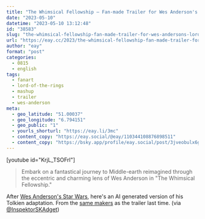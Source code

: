 ```yaml
---
title: "The Whimsical Fellowship – Fan-made Trailer for Wes Anderson's Lord of the Rings"
date: "2023-05-10"
datetime: "2023-05-10 13:12:48"
id: "38583"
slug: "the-whimsical-fellowship-fan-made-trailer-for-wes-andersons-lord-of-the-rings"
url: "https://eay.cc/2023/the-whimsical-fellowship-fan-made-trailer-for-wes-andersons-lord-of-the-rings/"
author: "eay"
format: "post"
categories:
  - 0815
  - english
tags:
  - fanart
  - lord-of-the-rings
  - mashup
  - trailer
  - wes-anderson
meta:
  - geo_latitude: "51.00037"
  - geo_longitude: "6.794151"
  - geo_public: "1"
  - yourls_shorturl: "https://eay.li/3mc"
  - content_copy: "https://eay.social/@eay/110344108876898511"
  - content_copy: "https://bsky.app/profile/eay.social/post/3jveobulx6g2n"
---
```


\[youtube id="KrjL\_TSOFrI"\]

> Embark on a fantastical journey to Middle-earth reimagined through the eccentric and charming lens of Wes Anderson in "The Whimsical Fellowship."

After [Wes Anderson's Star Wars](https://eay.cc/2023/the-galactic-menagerie-fan-made-trailer-for-wes-andersons-star-wars/), here's an AI generated version of his Tolkien adaptation. From the [same makers](https://m.youtube.com/@curiousrefuge) as the trailer last time. (via [@InspektorSKAdget](https://det.social/@InspektorSKAdget/110343480080014645))
